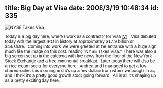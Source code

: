 title: Big Day at Visa
date: 2008/3/19 10:48:34
id: 335
---
![NYSE Takes Visa](/journal_images/NYSETakesVisa.jpg)

<font face="Arial">Today is a big day here, where I work as a contractor for Visa ([V](http://moneycentral.msn.com/detail/stock_quote?Symbol=V)).  Visa debuted today with the largest IPO in history at approximately $17.9 billion or $44/share.  Coming into work, we were greeted at the entrance with a huge sign, much like the image on this post, reading "NYSE Takes Visa."  There was also a big screen set up in the cafeteria with live news from the floor of the New York Stock Exchange and a free continental breakfast.  Later today there will also be an ice cream social for everyone here.  Andrea and I managed to get a few shares earlier this morning and it's up a few dollars from where we bought in at, and I think it's a pretty good growth stock going forward.  All in all it's shaping up as a pretty exciting day here.</font>